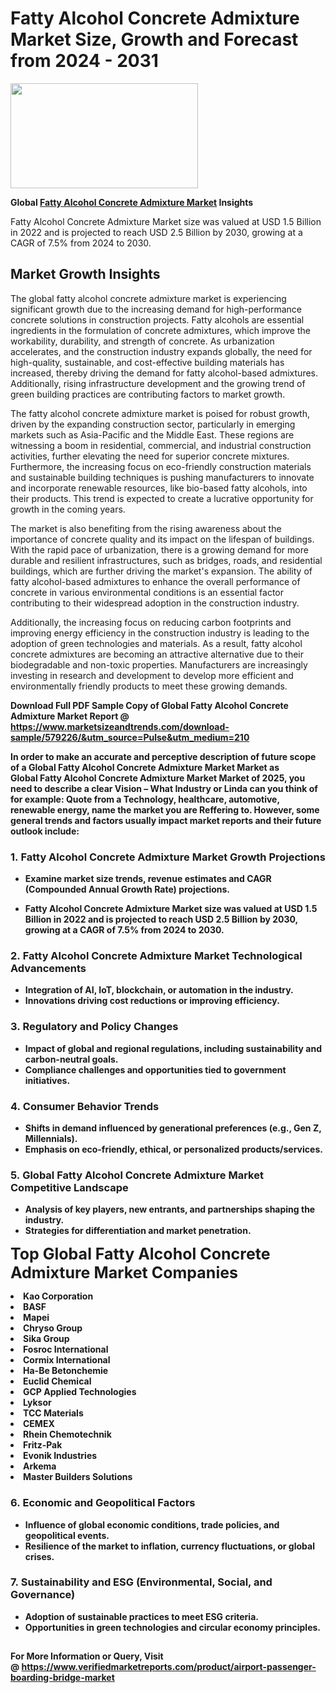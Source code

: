 <H1>Fatty Alcohol Concrete Admixture Market Size, Growth and Forecast from 2024 - 2031</H1><img class="aligncenter size-medium wp-image-584254" src="https://thirdeyenews.in/wp-content/uploads/2024/09/Global-Market-Research-300x168.jpeg" alt="" width="300" height="168" /><p><strong>Global&nbsp;<a href="https://www.marketsizeandtrends.com/download-sample/579226/&amp;utm_source=Pulse&amp;utm_medium=210">Fatty Alcohol Concrete Admixture Market</a> Insights</strong></p><p>Fatty Alcohol Concrete Admixture Market size was valued at USD 1.5 Billion in 2022 and is projected to reach USD 2.5 Billion by 2030, growing at a CAGR of 7.5% from 2024 to 2030.</p><p><h2>Market Growth Insights</h2> <p>The global fatty alcohol concrete admixture market is experiencing significant growth due to the increasing demand for high-performance concrete solutions in construction projects. Fatty alcohols are essential ingredients in the formulation of concrete admixtures, which improve the workability, durability, and strength of concrete. As urbanization accelerates, and the construction industry expands globally, the need for high-quality, sustainable, and cost-effective building materials has increased, thereby driving the demand for fatty alcohol-based admixtures. Additionally, rising infrastructure development and the growing trend of green building practices are contributing factors to market growth.</p> <p><strong></strong></p> <p>The fatty alcohol concrete admixture market is poised for robust growth, driven by the expanding construction sector, particularly in emerging markets such as Asia-Pacific and the Middle East. These regions are witnessing a boom in residential, commercial, and industrial construction activities, further elevating the need for superior concrete mixtures. Furthermore, the increasing focus on eco-friendly construction materials and sustainable building techniques is pushing manufacturers to innovate and incorporate renewable resources, like bio-based fatty alcohols, into their products. This trend is expected to create a lucrative opportunity for growth in the coming years.</p> <p>The market is also benefiting from the rising awareness about the importance of concrete quality and its impact on the lifespan of buildings. With the rapid pace of urbanization, there is a growing demand for more durable and resilient infrastructures, such as bridges, roads, and residential buildings, which are further driving the market's expansion. The ability of fatty alcohol-based admixtures to enhance the overall performance of concrete in various environmental conditions is an essential factor contributing to their widespread adoption in the construction industry.</p> <p>Additionally, the increasing focus on reducing carbon footprints and improving energy efficiency in the construction industry is leading to the adoption of green technologies and materials. As a result, fatty alcohol concrete admixtures are becoming an attractive alternative due to their biodegradable and non-toxic properties. Manufacturers are increasingly investing in research and development to develop more efficient and environmentally friendly products to meet these growing demands.</p> <p><strong></p><p><span class=""><strong>Download Full PDF Sample Copy of Global Fatty Alcohol Concrete Admixture Market Report</strong> @ <a href="https://www.marketsizeandtrends.com/download-sample/579226/&amp;utm_source=Pulse&amp;utm_medium=210" target="_blank">https://www.marketsizeandtrends.com/download-sample/579226/&amp;utm_source=Pulse&amp;utm_medium=210</a></span></p><p>In order to make an accurate and perceptive description of future scope of a Global&nbsp;Fatty Alcohol Concrete Admixture Market Market as Global&nbsp;Fatty Alcohol Concrete Admixture Market Market of 2025, you need to describe a clear Vision &ndash; What Industry or Linda can you think of for example: Quote from a Technology, healthcare, automotive, renewable energy, name the market you are Reffering to. However, some general trends and factors usually impact market reports and their future outlook include:</p><h3>1.&nbsp;<strong>Fatty Alcohol Concrete Admixture Market Growth Projections</strong></h3><ul><li>Examine market size trends, revenue estimates and CAGR (Compounded Annual Growth Rate) projections.</li><li><p>Fatty Alcohol Concrete Admixture Market size was valued at USD 1.5 Billion in 2022 and is projected to reach USD 2.5 Billion by 2030, growing at a CAGR of 7.5% from 2024 to 2030.</p></li></ul><h3>2.&nbsp;<strong>Fatty Alcohol Concrete Admixture Market Technological Advancements</strong></h3><ul><li>Integration of AI, IoT, blockchain, or automation in the industry.</li><li>Innovations driving cost reductions or improving efficiency.</li></ul><h3>3.&nbsp;<strong>Regulatory and Policy Changes</strong></h3><ul><li>Impact of global and regional regulations, including sustainability and carbon-neutral goals.</li><li>Compliance challenges and opportunities tied to government initiatives.</li></ul><h3>4.&nbsp;<strong>Consumer Behavior Trends</strong></h3><ul><li>Shifts in demand influenced by generational preferences (e.g., Gen Z, Millennials).</li><li>Emphasis on eco-friendly, ethical, or personalized products/services.</li></ul><h3>5.&nbsp;<strong>Global Fatty Alcohol Concrete Admixture Market Competitive Landscape</strong></h3><ul><li>Analysis of key players, new entrants, and partnerships shaping the industry.</li><li>Strategies for differentiation and market penetration.</li></ul><p data-pm-slice="1 1 []"><span style="color: inherit; font-family: inherit; font-size: 25px;">Top Global Fatty Alcohol Concrete Admixture Market Companies</span></p><div class="" data-test-id=""><p><li>Kao Corporation</li><li> BASF</li><li> Mapei</li><li> Chryso Group</li><li> Sika Group</li><li> Fosroc International</li><li> Cormix International</li><li> Ha-Be Betonchemie</li><li> Euclid Chemical</li><li> GCP Applied Technologies</li><li> Lyksor</li><li> TCC Materials</li><li> CEMEX</li><li> Rhein Chemotechnik</li><li> Fritz-Pak</li><li> Evonik Industries</li><li> Arkema</li><li> Master Builders Solutions</li></p></div><h3>6.&nbsp;<strong>Economic and Geopolitical Factors</strong></h3><ul><li>Influence of global economic conditions, trade policies, and geopolitical events.</li><li>Resilience of the market to inflation, currency fluctuations, or global crises.</li></ul><h3>7.&nbsp;<strong>Sustainability and ESG (Environmental, Social, and Governance)</strong></h3><ul><li>Adoption of sustainable practices to meet ESG criteria.</li><li>Opportunities in green technologies and circular economy principles.</li></ul><h2><strong style="font-size: 14px;">For More Information or Query, Visit @&nbsp;</strong><a style="background-color: #ffffff; font-size: 14px;" href="https://www.marketsizeandtrends.com/report/fatty-alcohol-concrete-admixture-market/" target="_blank">https://www.verifiedmarketreports.com/product/airport-passenger-boarding-bridge-market</a></h2>
